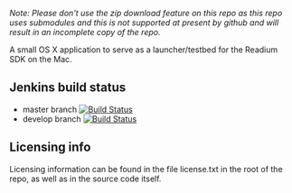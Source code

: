 _Note:  Please don't use the zip download feature on this repo as this repo uses submodules and this is not supported at present by github and will result in an incomplete copy of the repo._

A small OS X application to serve as a launcher/testbed for the Readium SDK on the Mac.

## Jenkins build status

* master branch [![Build Status](http://jenkinsmaster.datalogics-cloud.com:8080/buildStatus/icon?job=Readium-SDK-Launcher-Mac-OSX-master)](http://jenkinsmaster.datalogics-cloud.com:8080/view/Readium-Launcher/job/Readium-SDK-Launcher-Mac-OSX-master/)
* develop branch [![Build Status](http://jenkinsmaster.datalogics-cloud.com:8080/buildStatus/icon?job=Readium-SDK-Launcher-Mac-OSX-develop)](http://jenkinsmaster.datalogics-cloud.com:8080/view/Readium-Launcher/job/Readium-SDK-Launcher-Mac-OSX-develop/)

Licensing info
----------------
Licensing information can be found in the file license.txt in the root of the repo, as well as in the source code itself.
